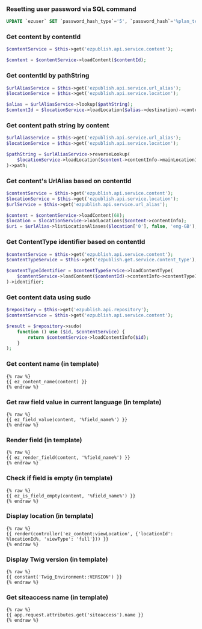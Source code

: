 ### Resetting user password via SQL command

```sql
UPDATE `ezuser` SET `password_hash_type`='5', `password_hash`='%plan_text_password%' WHERE `email`='%user_email%'
```

### Get content by contentId

```php
$contentService = $this->get('ezpublish.api.service.content');

$content = $contentService->loadContent($contentId);
```

### Get contentId by pathString

```php
$urlAliasService = $this->get('ezpublish.api.service.url_alias');
$locationService = $this->get('ezpublish.api.service.location');

$alias = $urlAliasService->lookup($pathString);
$contentId = $locationService->loadLocation($alias->destination)->contentId;
```

### Get content path string by content

```php
$urlAliasService = $this->get('ezpublish.api.service.url_alias');
$locationService = $this->get('ezpublish.api.service.location');

$pathString = $urlAliasService->reverseLookup(
    $locationService->loadLocation($content->contentInfo->mainLocationId)
)->path;
```

### Get content's UrlAlias based on contentId

```php
$contentService = $this->get('ezpublish.api.service.content');
$locationService = $this->get('ezpublish.api.service.location');
$urlService = $this->get('ezpublish.api.service.url_alias');

$content = $contentService->loadContent(68);
$location = $locationService->loadLocations($content->contentInfo);
$uri = $urlAlias->listLocationAliases($location['0'], false, 'eng-GB');
```

### Get ContentType identifier based on contentId

```php
$contentService = $this->get('ezpublish.api.service.content');
$contentTypeService = $this->get('ezpublish.get.service.content_type');

$contentTypeIdentifier = $contentTypeService->loadContentType(
    $contentService->loadContent($contentId)->contentInfo->contentTypeId
)->identifier;
```

### Get content data using sudo

```php
$repository = $this->get('ezpublish.api.repository');
$contentService = $this->get('ezpublish.api.service.content');

$result = $repository->sudo(
    function () use ($id, $contentService) {
        return $contentService->loadContentInfo($id);
    }
);
```

### Get content name (in template)

```twig
{% raw %}
{{ ez_content_name(content) }}
{% endraw %}
```

### Get raw field value in current language (in template)

```twig
{% raw %}
{{ ez_field_value(content, '%field_name%') }}
{% endraw %}
```

### Render field (in template)

```twig
{% raw %}
{{ ez_render_field(content, '%field_name%') }}
{% endraw %}
```

### Check if field is empty (in template)

```twig
{% raw %}
{{ ez_is_field_empty(content, '%field_name%') }}
{% endraw %}
```

### Display location (in template)

```twig
{% raw %}
{{ render(controller('ez_content:viewLocation', {'locationId': %locationId%, 'viewType': 'full'})) }}
{% endraw %}
```

### Display Twig version (in template)

```twig
{% raw %}
{{ constant('Twig_Environment::VERSION') }}
{% endraw %}
```

### Get siteaccess name (in template)

```twig
{% raw %}
{{ app.request.attributes.get('siteaccess').name }}
{% endraw %}
```
